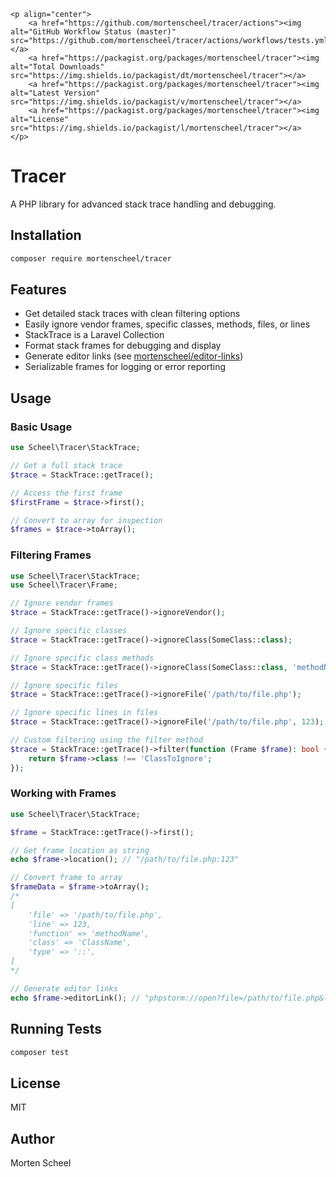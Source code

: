    <p align="center">
        <a href="https://github.com/mortenscheel/tracer/actions"><img alt="GitHub Workflow Status (master)" src="https://github.com/mortenscheel/tracer/actions/workflows/tests.yml/badge.svg"></a>
        <a href="https://packagist.org/packages/mortenscheel/tracer"><img alt="Total Downloads" src="https://img.shields.io/packagist/dt/mortenscheel/tracer"></a>
        <a href="https://packagist.org/packages/mortenscheel/tracer"><img alt="Latest Version" src="https://img.shields.io/packagist/v/mortenscheel/tracer"></a>
        <a href="https://packagist.org/packages/mortenscheel/tracer"><img alt="License" src="https://img.shields.io/packagist/l/mortenscheel/tracer"></a>
    </p>
# Tracer

A PHP library for advanced stack trace handling and debugging.

## Installation

```bash
composer require mortenscheel/tracer
```

## Features

- Get detailed stack traces with clean filtering options
- Easily ignore vendor frames, specific classes, methods, files, or lines
- StackTrace is a Laravel Collection
- Format stack frames for debugging and display
- Generate editor links (see [mortenscheel/editor-links](https://github.com/mortenscheel/editor-links))
- Serializable frames for logging or error reporting

## Usage

### Basic Usage

```php
use Scheel\Tracer\StackTrace;

// Get a full stack trace
$trace = StackTrace::getTrace();

// Access the first frame
$firstFrame = $trace->first();

// Convert to array for inspection
$frames = $trace->toArray();
```

### Filtering Frames

```php
use Scheel\Tracer\StackTrace;
use Scheel\Tracer\Frame;

// Ignore vendor frames
$trace = StackTrace::getTrace()->ignoreVendor();

// Ignore specific classes
$trace = StackTrace::getTrace()->ignoreClass(SomeClass::class);

// Ignore specific class methods
$trace = StackTrace::getTrace()->ignoreClass(SomeClass::class, 'methodName');

// Ignore specific files
$trace = StackTrace::getTrace()->ignoreFile('/path/to/file.php');

// Ignore specific lines in files
$trace = StackTrace::getTrace()->ignoreFile('/path/to/file.php', 123);

// Custom filtering using the filter method
$trace = StackTrace::getTrace()->filter(function (Frame $frame): bool {
    return $frame->class !== 'ClassToIgnore';
});
```

### Working with Frames

```php
use Scheel\Tracer\StackTrace;

$frame = StackTrace::getTrace()->first();

// Get frame location as string
echo $frame->location(); // "/path/to/file.php:123"

// Convert frame to array
$frameData = $frame->toArray();
/*
[
    'file' => '/path/to/file.php',
    'line' => 123,
    'function' => 'methodName',
    'class' => 'ClassName',
    'type' => '::',
]
*/

// Generate editor links
echo $frame->editorLink(); // "phpstorm://open?file=/path/to/file.php&line=123"
```

## Running Tests

```bash
composer test
```

## License

MIT

## Author

Morten Scheel

